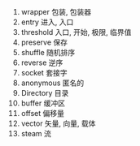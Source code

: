 1. wrapper 包装, 包装器
2. entry 进入, 入口
3. threshold 入口, 开始, 极限, 临界值
4. preserve 保存
5. shuffle 随机排序
6. reverse 逆序
7. socket 套接字
8. anonymous 匿名的
9. Directory 目录
10. buffer 缓冲区
11. offset 偏移量
12. vector 矢量, 向量, 载体
13. steam 流